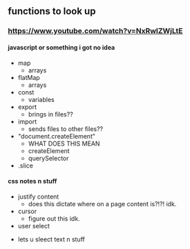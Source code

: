 ## functions to look up
### https://www.youtube.com/watch?v=NxRwIZWjLtE


#### **javascript or something i got no idea**
- map
  * arrays
- flatMap
  * arrays
- const 
  * variables
- export
  * brings in files??
- import 
  * sends files to other files??
- "document.createElement"
  * WHAT DOES THIS MEAN
  * createElement
  * querySelector
- .slice

#### **css notes n stuff**
- justify content
  * does this dictate where on a page content is?!?! idk.
- cursor 
  * figure out this idk.
 - user select
  * lets u sleect text n stuff
